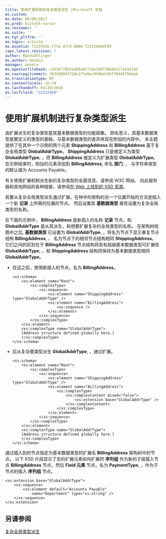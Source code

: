 ```yaml
---
title: 使用扩展机制的复杂类型派生 |Microsoft 文档
ms.custom: ''
ms.date: 06/08/2017
ms.prod: biztalk-server
ms.reviewer: ''
ms.suite: ''
ms.tgt_pltfrm: ''
ms.topic: article
ms.assetid: 7125fb5b-f77a-47c9-8000-f2332940df89
caps.latest.revision: 7
author: MandiOhlinger
ms.author: mandia
manager: anneta
ms.openlocfilehash: c5d36778b5ad99a0273e6199f59bdd337429a74b
ms.sourcegitcommit: 36350889f318e1f7e0ac9506dc8df794d475bda6
ms.translationtype: MT
ms.contentlocale: zh-CN
ms.lasthandoff: 04/20/2018
ms.locfileid: "22232469"
---
```

# <a name="complex-type-derivation-using-the-extension-mechanism"></a>使用扩展机制进行复杂类型派生
由扩展派生的复杂类型是其基本数据类型的功能超集。 顾名思义，其基本数据类型是要定义的类型的基础，与基本数据类型的差异体现在附加的内容中。 本主题提供了在其中一个示例的两个元素 **ShippingAddress** 和 **BillingAddress** 基于复杂全局类型 **GlobalAddrType**。 **ShippingAddress** 只是被定义为类型 **GlobalAddrType**, ，而 **BillingAddress** 被定义为扩展类型 **GlobalAddrType**。 在示例结束时，附加的元素添加到 **BillingAddress**, 命名 **部门**, 、 与字符串类型的默认值为 Accounts Payable。  
  
 有关使用扩展机制派生新的复杂类型的全面信息，请参阅 W3C 网站。 向此服务器和其他网站的各种链接，请参阅[在 Web 上找到的 XSD 资源](../core/xsd-resources-on-the-web.md)。  
  
 若要从复杂全局类型派生通过扩展，在林中的架构的另一个位置开始的方法是插入一个新 **记录** 上所需的位置的节点。 然后设置其 **基数据类型** 属性设置为复杂全局类型的名称。  
  
 在下面的示例中， **BillingAddress** 是新插入的名称 **记录** 节点，和 **GlobalAddrType** 是从其派生，和想要扩展复杂的全局类型的名称。 在架构树视图中之后, **基数据类型** 已设置为 **GlobalAddrType**, ，将名为节点下显示重复节点结构 **BillingAddress**, 、 名为节点下的相邻节点结构相同 **ShippingAddress**。 它们之间的区别在于 **BillingAddress** 节点结构将具有超越基本数据类型可扩展性 **GlobalAddrType**, ，和 **ShippingAddress** 结构将保持为基本数据类型相同 **GlobalAddrType**。  
  
-   在这之前，使用新插入的节点，名为 **BillingAddress**。  
  
    ```  
    <xs:schema>  
        <xs:element name="Root">  
            <xs:complexType>  
                <xs:sequence>  
                    <xs:element name="ShippingAddress" type="GlobalAddrType" />  
                    <xs:element name="BillingAddress">  
                        <xs:sequence />  
                    </xs:element>  
                </xs:sequence>  
            </xs:complexType>  
        </xs:element>  
        <xs:complexType name="GlobalAddrType">  
        [Address structure defined globally here.]  
        </xs:complexType>  
    </xs:schema>  
    ```  
  
-   后从复杂基类型派生 **GlobalAddrType**, ，通过扩展。  
  
    ```  
    <xs:schema>  
        <xs:element name="Root">  
            <xs:complexType>  
                <xs:sequence>  
                    <xs:element name="ShippingAddress" type="GlobalAddrType" />  
                    <xs:element name="BillingAddress">  
                        <xs:complexType>  
                            <xs:complexContent mixed="false">  
                                <xs:extension base="GlobalAddrType" />  
                            </xs:complexContent>  
                        </xs:complexType>  
                    </xs:element>  
                </xs:sequence>  
            </xs:complexType>  
        </xs:element>  
        <xs:complexType name="GlobalAddrType">  
        [Address structure defined globally here.]   
        </xs:complexType>  
    </xs:schema>  
    ```  
  
 通过插入到的节点指定为基本数据类型的扩展名 **BillingAddress** 架构树中的节点。 以下 XSD 片段显示了空的扩展元素如何扩展时 **序列组** 作为新的子级插入节点 **BillingAddress** 节点，然后 **Field 元素** 节点，名为 **PaymentType**, ，作为子节点的插入 **序列组** 节点。  
  
```  
<xs:extension base="GlobalAddrType">  
    <xs:sequence>  
        <xs:element default="Accounts Payable"  
            name="Department" type="xs:string" />  
    </xs:sequence>  
</xs:extension>  
```  
  
## <a name="see-also"></a>另请参阅  
 [复杂全局类型派生](../core/complex-global-type-derivation.md)